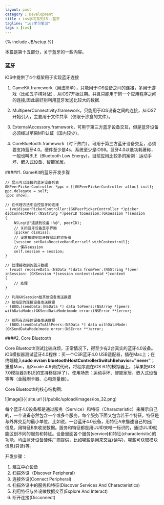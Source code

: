 ```yaml
---
layout: post
category : Development
title : ios学习系列15--蓝牙
tagline: "ios学习笔记"
tags : [ios]
---
```

{% include JB/setup %}

本篇是第十五部分，关于蓝牙的一些内容。

### 蓝牙

iOS中提供了4个框架用于实现蓝牙连接

1. GameKit.framework（用法简单），只能用于iOS设备之间的连接，多用于游戏（比如五子棋对战），从iOS7开始过期。并且只能用于同一个应用程序之间的连接,因此最好别利用蓝牙发送比较大的数据.


2. MultipeerConnectivity.framework，只能用于iOS设备之间的连接，从iOS7开始引入，主要用于文件共享（仅限于沙盒的文件）。

3. ExternalAccessory.framework，可用于第三方蓝牙设备交互，但是蓝牙设备必须经过苹果MFi认证（国内较少）。

4. CoreBluetooth.framework（时下热门），可用于第三方蓝牙设备交互，必须要支持蓝牙4.0。硬件至少是4s，系统至少是iOS6。蓝牙4.0以低功耗著称，一般也叫BLE（Bluetooth Low Energy）。目前应用比较多的案例：运动手坏、嵌入式设备、智能家居。

#####1. GameKit的蓝牙开发步骤

	// 显示可以连接的蓝牙设备列表
	GKPeerPickerController *ppc = [[GKPeerPickerController alloc] init];
	ppc.delegate = self;
	[ppc show];
	
	// 在代理方法中监控蓝牙的连接
	- (void)peerPickerController:(GKPeerPickerController *)picker didConnectPeer:(NSString *)peerID toSession:(GKSession *)session 
	{
	    NSLog(@"连接到设备：%@", peerID);
	    // 关闭蓝牙设备显示界面
	    [picker dismiss];
	    // 设置接收到蓝牙数据后的监听器
	    [session setDataReceiveHandler:self withContext:nil];
	    // 保存session
	    self.session = session;
	}
	
	// 处理接收到的蓝牙数据
	- (void) receiveData:(NSData *)data fromPeer:(NSString *)peer inSession: (GKSession *)session context:(void *)context 
	{
	    // 处理
	}
	
	// 利用GKSession给其他设备发送数据
	// 给指定的连接设备发送数据
	- (BOOL)sendData:(NSData *) data toPeers:(NSArray *)peers withDataMode:(GKSendDataMode)mode error:(NSError **)error;
	
	// 给所有连接的设备发送数据
	- (BOOL)sendDataToAllPeers:(NSData *) data withDataMode:(GKSendDataMode)mode error:(NSError **)error;

####2. Core Bluetooth

Core Bluetooth测试比较麻烦，正常情况下，得至少有2台真实的蓝牙4.0设备。iOS模拟器测试蓝牙4.0程序：买一个CSR蓝牙4.0 USB适配器，插在Mac上；在终端输入**sudo nvram bluetoothHostControllerSwitchBehavior="never"**；重启Mac，用Xcode 4.6调试代码，将程序跑在iOS 6.1的模拟器上，（苹果把iOS 7.0模拟器对BLE的支持移除掉了）。使用场景：运动手环、智能家居、嵌入式设备等等（金融刷卡器、心电测量器）。

Core Bluetooth的核心结构图:

![image]({{ site.url }}/public/upload/images/ios_32.png)

每个蓝牙4.0设备都是通过服务（Service）和特征（Characteristic）来展示自己的，一个设备必然包含一个或多个服务，每个服务下面又包含若干个特征。特征是与外界交互的最小单位，比如说，一台蓝牙4.0设备，用特征A来描述自己的出厂信息，用特征B来收发数据。服务和特征都是用UUID来唯一标识的，通过UUID就能区别不同的服务和特征。设备里面各个服务(service)和特征(characteristic)的功能，均由蓝牙设备硬件厂商提供，比如哪些是用来交互(读写)，哪些可获取模块信息(只读)等。

开发步骤：

1. 建立中心设备
2. 扫描外设（Discover Peripheral）
3. 连接外设(Connect Peripheral)
4. 扫描外设中的服务和特征(Discover Services And Characteristics)
5. 利用特征与外设做数据交互(Explore And Interact)
6. 断开连接(Disconnect)
